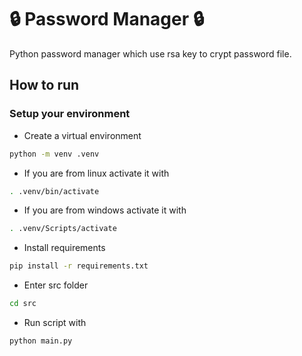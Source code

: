 # 🔒 Password Manager 🔒
Python password manager which use rsa key to crypt password file.

## How to run

### Setup your environment

- Create a virtual environment
```bash
python -m venv .venv
```
- If you are from linux activate it with
```bash
. .venv/bin/activate
```
- If you are from windows activate it with
```bash
. .venv/Scripts/activate
```
- Install requirements
```bash
pip install -r requirements.txt
```
- Enter src folder
```bash
cd src
```
- Run script with
```bash
python main.py
```
